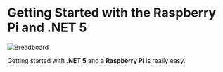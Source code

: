 # Getting Started with the Raspberry Pi and .NET 5 

![Breadboard](images/dh11.png)

Getting started with **.NET 5** and a **Raspberry Pi** is really easy. 



